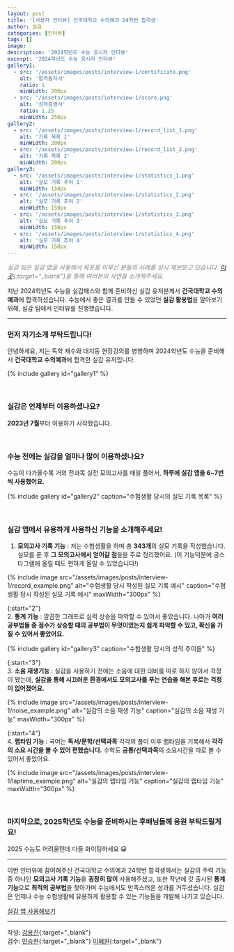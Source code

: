 ```yaml
---
layout: post
title: '[사용자 인터뷰] 건국대학교 수의예과 24학번 합격생'
author: 실감
categories: [인터뷰]
tags: []
image:
description: '2024학년도 수능 응시자 인터뷰'
excerpt: '2024학년도 수능 응시자 인터뷰'
gallery1:
  - src: '/assets/images/posts/interview-1/certificate.png'
    alt: '합격통지서'
    ratio: 1
    minWidth: 200px
  - src: '/assets/images/posts/interview-1/score.png'
    alt: '성적증명서'
    ratio: 1.25
    minWidth: 250px
gallery2:
  - src: '/assets/images/posts/interview-1/record_list_1.png'
    alt: '기록 목록 1'
    minWidth: 200px
  - src: '/assets/images/posts/interview-1/record_list_2.png'
    alt: '기록 목록 2'
    minWidth: 200px
gallery3:
  - src: '/assets/images/posts/interview-1/statistics_1.png'
    alt: '실모 기록 추이 1'
    minWidth: 150px
  - src: '/assets/images/posts/interview-1/statistics_2.png'
    alt: '실모 기록 추이 2'
    minWidth: 150px
  - src: '/assets/images/posts/interview-1/statistics_3.png'
    alt: '실모 기록 추이 3'
    minWidth: 150px
  - src: '/assets/images/posts/interview-1/statistics_4.png'
    alt: '실모 기록 추이 4'
    minWidth: 150px
---
```


<span style="color:gray">_실감 팀은 실감 앱을 사용해서 목표를 이루신 분들의 사례를 상시 제보받고 있습니다. [이곳](https://forms.gle/foGQ2DYA8CPqvcMV6){:target="\_blank"}을 통해 여러분의 사연을 소개해주세요._</span>

지난 2024학년도 수능을 실감패스와 함께 준비하신 실감 유저분께서 **건국대학교 수의예과**에 합격하셨습니다. 수능에서 좋은 결과를 만들 수 있었던 **실감 활용법**을 알아보기 위해, 실감 팀에서 인터뷰를 진행했습니다.

---

### 먼저 자기소개 부탁드립니다!

안녕하세요, 저는 독학 재수와 대치동 현장강의를 병행하며 2024학년도 수능을 준비해서 **건국대학교 수의예과**에 합격한 실감 유저입니다.

{% include gallery id="gallery1" %}

<br>

### 실감은 언제부터 이용하셨나요?

**2023년 7월**부터 이용하기 시작했습니다.

<br>

### 수능 전에는 실감을 얼마나 많이 이용하셨나요?

수능이 다가올수록 거의 전과목 실전 모의고사를 매일 풀어서, **하루에 실감 앱을 6~7번씩 사용했어요.**

{% include gallery id="gallery2" caption="수험생활 당시의 실모 기록 목록" %}

<br>

### 실감 앱에서 유용하게 사용하신 기능을 소개해주세요!

1. **모의고사 기록 기능** : 저는 수험생활을 하며 총 **343개**의 실모 기록을 작성했습니다. 실모를 푼 후 **그 모의고사에서 얻어갈 점**들을 주로 정리했어요. (이 기능덕분에 공스타그램에 올릴 때도 편하게 올릴 수 있었습니다!)

{% include image src="/assets/images/posts/interview-1/record_example.png" alt="수험생활 당시 작성된 실모 기록 예시" caption="수험생활 당시 작성된 실모 기록 예시" maxWidth="300px" %}

{:start="2"}  
2. **통계 기능** : 깔끔한 그래프로 실력 상승을 파악할 수 있어서 좋았습니다. 나아가 **여러 공부법들 중 점수가 상승할 때의 공부법이 무엇이었는지 쉽게 파악할 수 있고, 확신을 가질 수 있어서 좋았어요.**

{% include gallery id="gallery3" caption="수험생활 당시의 성적 추이들" %}

{:start="3"}  
3. **소음 재생기능** : 실감을 사용하기 전에는 소음에 대한 대비를 따로 하지 않아서 걱정이 됐는데, **실감을 통해 시끄러운 환경에서도 모의고사를 푸는 연습을 해본 후로는 걱정이 없어졌어요.**

{% include image src="/assets/images/posts/interview-1/noise_example.png" alt="실감의 소음 재생 기능" caption="실감의 소음 재생 기능" maxWidth="300px" %}

{:start="4"}  
4. **랩타임 기능** : 국어는 **독서/문학/선택과목** 각각의 풀이 이후 랩타임을 기록해서 **각각의 소요 시간을 볼 수 있어 편했습니다.** 수학도 **공통/선택과목**의 소요시간을 따로 볼 수 있어서 좋았어요.

{% include image src="/assets/images/posts/interview-1/laptime_example.png" alt="실감의 랩타임 기능" caption="실감의 랩타임 기능" maxWidth="300px" %}

<br>

### 마지막으로, 2025학년도 수능을 준비하시는 후배님들께 응원 부탁드릴게요!

2025 수능도 어려울텐데 다들 화이팅하세요 😀

---

이번 인터뷰에 참여해주신 건국대학교 수의예과 24학번 합격생께서는 실감의 주력 기능 중 하나인 **모의고사 기록 기능**을 **굉장히 많이** 사용해주셨고, 또한 작년에 갓 출시된 **통계 기능**으로 **최적의 공부법**을 찾아가며 수능에서도 만족스러운 성과를 거두셨습니다. 실감은 언제나 수능 수험생활에 유용하게 활용할 수 있는 기능들을 개발해 나가고 있습니다.

[실감 앱 사용해보기](http://silgam.app/download)

---

작성: [강용진](https://www.instagram.com/self_educator){:target="\_blank"}  
검수: [민승현](https://www.linkedin.com/in/seunghyunmin/){:target="\_blank"} [이혜원](https://www.instagram.com/hyermione_hyeranger/){:target="\_blank"}
